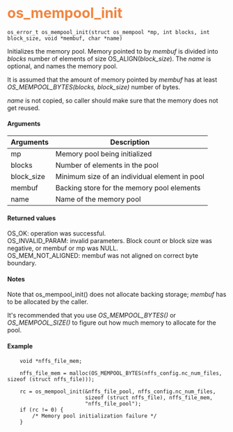 ## <font color="F2853F" style="font-size:24pt"> os_mempool_init</font>

```no-highlight
os_error_t os_mempool_init(struct os_mempool *mp, int blocks, int block_size, void *membuf, char *name)
```

Initializes the memory pool. Memory pointed to by *membuf* is divided into *blocks* number of elements of size OS_ALIGN(*block_size*). The *name* is optional, and names the memory pool.

It is assumed that the amount of memory pointed by *membuf* has at least *OS_MEMPOOL_BYTES(blocks, block_size)* number of bytes.

*name* is not copied, so caller should make sure that the memory does not get reused.

#### Arguments

| Arguments | Description |
|-----------|-------------|
| mp |  Memory pool being initialized  |
| blocks |  Number of elements in the pool  |
| block_size | Minimum size of an individual element in pool |
| membuf | Backing store for the memory pool elements |
| name | Name of the memory pool |

#### Returned values

OS_OK: operation was successful.  
OS_INVALID_PARAM: invalid parameters. Block count or block size was negative, or membuf or mp was NULL.  
OS_MEM_NOT_ALIGNED: membuf was not aligned on correct byte boundary.

#### Notes 

Note that os_mempool_init() does not allocate backing storage; *membuf* has to be allocated by the caller.

It's recommended that you use *OS_MEMPOOL_BYTES()* or *OS_MEMPOOL_SIZE()* to figure out how much memory to allocate for the pool.

#### Example

<Add text to set up the context for the example here>

```no-highlight
    void *nffs_file_mem;
   
    nffs_file_mem = malloc(OS_MEMPOOL_BYTES(nffs_config.nc_num_files, sizeof (struct nffs_file)));
    										  
    rc = os_mempool_init(&nffs_file_pool, nffs_config.nc_num_files,
                         sizeof (struct nffs_file), nffs_file_mem,
                         "nffs_file_pool");
    if (rc != 0) {
        /* Memory pool initialization failure */
    }

```


